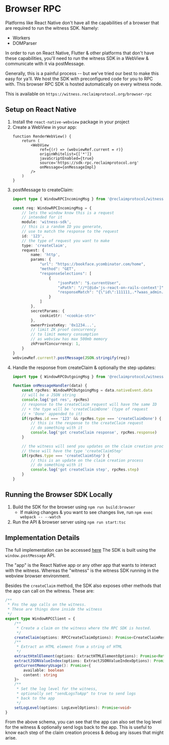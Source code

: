 # Browser RPC

Platforms like React Native don't have all the capabilities of a browser that are required to run the witness SDK. Namely:
 - Workers
 - DOMParser

In order to run on React Native, Flutter & other platforms that don't have these capabilities, you'll need to run the witness SDK in a WebView & communicate with it via postMessage.

Generally, this is a painful process -- but we've tried our best to make this easy for ya'll. We host the SDK with preconfigured code for you to RPC with. This browser RPC SDK is hosted automatically on every witness node.

This is available on `https://witness.reclaimprotocol.org/browser-rpc`

## Setup on React Native

1. Install the `react-native-webview` package in your project
2. Create a WebView in your app:
	``` tsx
	function RenderWebView() {
		return (
			<WebView
				ref={(r) => (webviewRef.current = r)}
				originWhitelist={['*']}
				javaScriptEnabled={true}
				source='https://sdk-rpc.reclaimprotocol.org'
				onMessage={onMessageImpl}
			/>
		)
	}
	```
3. postMessage to createClaim:
	```ts
	import type { WindowRPCIncomingMsg } from '@reclaimprotocol/witness-sdk'

	const req: WindowRPCIncomingMsg = {
		// lets the window know this is a request
		// intended for it
		module: 'witness-sdk',
		// this is a random ID you generate,
		// use to match the response to the request
		id: '123',
		// the type of request you want to make
		type: 'createClaim',
		request: {
			name: 'http',
			params: {
				"url": "https://bookface.ycombinator.com/home",
				"method": "GET",
				"responseSelections": [
					{
						"jsonPath": "$.currentUser",
						"xPath": "//*[@id='js-react-on-rails-context']",
						"responseMatch": "{\"id\":111111,.*?waas_admin.*?:{.*?}.*?:{.*?}.*?(?:full_name|first_name).*?}"
					}
				]
			},
			secretParams: {
				cookieStr: '<cookie-str>'
			},
			ownerPrivateKey: '0x1234...',
			// limit ZK proof concurrency
			// to limit memory consumption
			// as webview has max 500mb memory
			zkProofConcurrency: 1,
		}
	}
	webviewRef.current?.postMessage(JSON.stringify(req))
	```
4. Handle the response from createClaim & optionally the step updates:
	``` ts
	import type { WindowRPCOutgoingMsg } from '@reclaimprotocol/witness-sdk'

	function onMessageHandler(data) {
		const rpcRes: WindowRPCOutgoingMsg = data.nativeEvent.data
		// will be a JSON string
		console.log('got res', rpcRes)
		// response to the createClaim request will have the same ID
		// + the type will be 'createClaimDone' (type of request
		// + 'Done' appended to it)
		if(rpcRes.id === '123' && rpcRes.type === 'createClaimDone') {
			// this is the response to the createClaim request
			// do something with it
			console.log('got createClaim response', rpcRes.response)
		}

		// the witness will send you updates on the claim creation process
		// these will have the type 'createClaimStep'
		if(rpcRes.type === 'createClaimStep') {
			// this is an update on the claim creation process
			// do something with it
			console.log('got createClaim step', rpcRes.step)
		}
	}
	```

## Running the Browser SDK Locally

1. Build the SDK for the browser using `npm run build:browser`
	- If making changes & you want to see changes live, run `npm exec webpack -- --watch`
2. Run the API & browser server using `npm run start:tsc`

## Implementation Details

The full implementation can be accessed [here](/src/window-rpc/)
The SDK is built using the `window.postMessage` API.

The "app" is the React Native app or any other app that wants to interact with the witness. Whereas the "witness" is the witness SDK running in the webview browser environment.

Besides the `createClaim` method, the SDK also exposes other methods that the app can call on the witness. These are:

``` ts
/**
 * Fns the app calls on the witness.
 * These are things done inside the witness
 */
export type WindowRPCClient = {
	/**
	 * Create a claim on the witness where the RPC SDK is hosted.
	 */
	createClaim(options: RPCCreateClaimOptions): Promise<CreateClaimResponse>
	/**
	 * Extract an HTML element from a string of HTML
	 */
	extractHtmlElement(options: ExtractHTMLElementOptions): Promise<ReturnType<typeof extractHTMLElement>>
	extractJSONValueIndex(options: ExtractJSONValueIndexOptions): Promise<ReturnType<typeof extractJSONValueIndex>>
	getCurrentMemoryUsage(): Promise<{
		available: boolean
		content: string
	}>
	/**
	 * Set the log level for the witness,
	 * optionally set "sendLogsToApp" to true to send logs
	 * back to the app
	 */
	setLogLevel(options: LogLevelOptions): Promise<void>
}
```

From the above schema, you can see that the app can also set the log level for the witness & optionally send logs back to the app. This is useful to know each step of the claim creation process & debug any issues that might arise.

